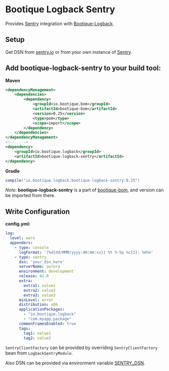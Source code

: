 <!--
  Licensed to ObjectStyle LLC under one
  or more contributor license agreements.  See the NOTICE file
  distributed with this work for additional information
  regarding copyright ownership.  The ObjectStyle LLC licenses
  this file to you under the Apache License, Version 2.0 (the
  "License"); you may not use this file except in compliance
  with the License.  You may obtain a copy of the License at

    http://www.apache.org/licenses/LICENSE-2.0

  Unless required by applicable law or agreed to in writing,
  software distributed under the License is distributed on an
  "AS IS" BASIS, WITHOUT WARRANTIES OR CONDITIONS OF ANY
  KIND, either express or implied.  See the License for the
  specific language governing permissions and limitations
  under the License.
  -->

# Bootique Logback Sentry

Provides [Sentry](https://docs.sentry.io/clients/java/modules/logback/) integration with [Bootique-Logback](https://github.com/bootique/bootique-logback).

## Setup

Get DSN from [sentry.io](https://sentry.io/) or from your own instance of [Sentry](https://github.com/getsentry/sentry).

## Add bootique-logback-sentry to your build tool:

**Maven**

```xml
<dependencyManagement>
    <dependencies>
        <dependency>
            <groupId>io.bootique.bom</groupId>
            <artifactId>bootique-bom</artifactId>
            <version>0.25</version>
            <type>pom</type>
            <scope>import</scope>
        </dependency>
    </dependencies>
</dependencyManagement>
<!--...-->
<dependency>
    <groupId>io.bootique.logback</groupId>
    <artifactId>bootique-logback-sentry</artifactId>
</dependency>
```

**Gradle**
```groovy
compile("io.bootique.logback:bootique-logback-sentry:0.25")
```

*Note:* **bootique-logback-sentry** is a part of [bootique-bom](https://github.com/bootique/bootique-bom), and version can be 
imported from there.

## Write Configuration

**config.yml:**
```yaml
log:
  level: warn
  appenders:
    - type: console
      logFormat: '[%d{dd/MMM/yyyy:HH:mm:ss}] %t %-5p %c{1}: %m%n'
    - type: sentry
      dsn: 'your_dsn_here'
      serverName: aurora
      environment: development
      release: 42.0
      extra: 
        extra1: value1
        extra2: value2
        extra3: value3
      minLevel: error
      distribution: x86
      applicationPackages:
        - "io.bootique.logback"
        - "com.myapp.package"
      commonFramesEnabled: true
      tags:
        tag1: value1
        tag2: value2
```

`SentryClientFactory` can be provided by overriding `SentryClientFactory` bean from `LogbackSentryModule`.

Also DSN can be provided via environment variable [SENTRY_DSN](https://github.com/getsentry/raven-java/tree/master/raven-logback).

